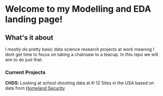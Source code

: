 # Welcome to my Modelling and EDA landing page!

## What's it about

I mostly do pretty basic data science research projects at work meaning I dont get time to focus on taking a chainsaw to a teacup.
In this repo we will aim to do just that.

### Current Projects

**CHDS:** Looking at school shooting data at K-12 Sites in the USA based on data from [Homeland Security](https://www.chds.us)
